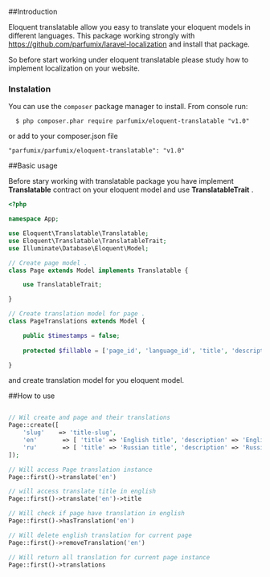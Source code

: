 ##Introduction

Eloquent translatable allow you easy to translate your eloquent models in different languages. This package working strongly with https://github.com/parfumix/laravel-localization and install that package.

So before start working under eloquent translatable please study how to implement localization on your website.

### Instalation
You can use the `composer` package manager to install. From console run:

```
  $ php composer.phar require parfumix/eloquent-translatable "v1.0"
```

or add to your composer.json file

    "parfumix/parfumix/eloquent-translatable": "v1.0"


##Basic usage

Before stary working with translatable package you have implement **Translatable** contract on your eloquent model and use **TranslatableTrait** .

```php
<?php

namespace App;

use Eloquent\Translatable\Translatable;
use Eloquent\Translatable\TranslatableTrait;
use Illuminate\Database\Eloquent\Model;

// Create page model .
class Page extends Model implements Translatable {

    use TranslatableTrait;

}

// Create translation model for page .
class PageTranslations extends Model {

    public $timestamps = false;
    
    protected $fillable = ['page_id', 'language_id', 'title', 'description'];

}
```

and create translation model for you eloquent model.


##How to use

```php

// Wil create and page and their translations
Page::create([
    'slug'    => 'title-slug',
    'en'       => [ 'title' => 'English title', 'description' => 'English description' ],
    'ru'       => [ 'title' => 'Russian title', 'description' => 'Russian description' ] 
]);

// Will access Page translation instance
Page::first()->translate('en') 

// will access translate title in english 
Page::first()->translate('en')->title

// Will check if page have translation in english
Page::first()->hasTranslation('en')

// Will delete english translation for current page 
Page::first()->removeTranslation('en')

// Will return all translation for current page instance 
Page::first()->translations

```
